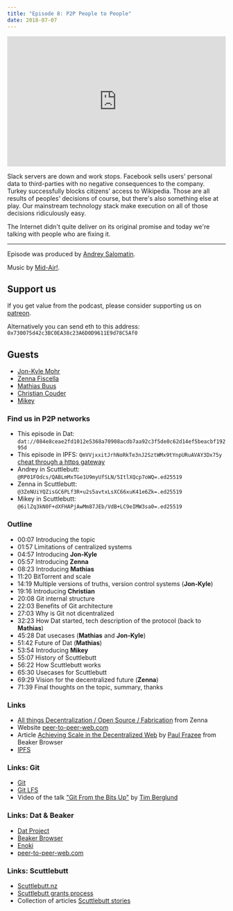 ```yaml
---
title: "Episode 8: P2P People to People"
date: 2018-07-07
---
```


<iframe width="100%" height="300" scrolling="no" frameborder="no"
allow="autoplay"
src="https://w.soundcloud.com/player/?url=https%3A//api.soundcloud.com/tracks/467795649%3Fsecret_token%3Ds-fJky0&color=%23ff5500&auto_play=false&hide_related=false&show_comments=true&show_user=true&show_reposts=false&show_teaser=true&visual=true"></iframe>

Slack servers are down and work stops. Facebook sells users' personal data
to third-parties with no negative consequences to the company. Turkey
successfully blocks citizens' access to Wikipedia. Those are all results
of peoples' decisions of course, but there's also something else at play.
Our mainstream technology stack make execution on all of those decisions
ridiculously easy.

The Internet didn't quite deliver on its original promise and today we're
talking with people who are fixing it.

---

Episode was produced by [Andrey Salomatin](https://flpvsk.com).

Music by [Mid-Air!](https://soundcloud.com/mid_air).


## Support us

If you get value from the podcast, please consider supporting us on [patreon](https://www.patreon.com/codepodcast).

Alternatively you can send eth to this address:
`0x730075d42c3BC0EA38c23A6D0D9611E9d78C5Af0`

## Guests

* [Jon-Kyle Mohr](http://jon-kyle.com/)
* [Zenna Fiscella](https://www.linkedin.com/in/zenna-fiscella-22b9a8a7/)
* [Mathias Buus](https://github.com/mafintosh)
* [Christian Couder](https://github.com/chriscool)
* [Mikey](https://dinosaur.is/)

### Find us in P2P networks

* This episode in Dat:
  `dat://084e8ceae2fd1012e5368a70908acdb7aa92c3f5de0c62d14ef5beacbf19295d`
* This episode in IPFS: `QmVVjxxitJrhNoRkTe3nJ2SztWMx9tYnpURuAVAY3Dx75y`
  [cheat through a https
  gateway](https://ipfs.io/ipfs/QmVVjxxitJrhNoRkTe3nJ2SztWMx9tYnpURuAVAY3Dx75y)
* Andrey in Scuttlebutt:
  `@RP01FOdcs/QABLmMxTGe1U9myUfSLN/5ItlXQcp7oWQ=.ed25519`
* Zenna in Scuttlebutt:
  `@3ZeNUiYQZisGC6PLf3R+u2s5avtxLsXC66xuK41e6Zk=.ed25519`
* Mikey in Scuttlebutt:
  `@6ilZq3kN0F+dXFHAPjAwMm87JEb/VdB+LC9eIMW3sa0=.ed25519`


### Outline

* 00:07 Introducing the topic
* 01:57 Limitations of centralized systems
* 04:57 Introducing **Jon-Kyle**
* 05:57 Introducing **Zenna**
* 08:23 Introducing **Mathias**
* 11:20 BitTorrent and scale
* 14:19 Multiple versions of truths, version control systems
  (**Jon-Kyle**)
* 19:16 Introducing **Christian**
* 20:08 Git internal structure
* 22:03 Benefits of Git architecture
* 27:03 Why is Git not dicentralized
* 32:23 How Dat started, tech description of the protocol (back to
  **Mathias**)
* 45:28 Dat usecases (**Mathias** and **Jon-Kyle**)
* 51:42 Future of Dat (**Mathias**)
* 53:54 Introducing **Mikey**
* 55:07 History of Scuttlebutt
* 56:22 How Scuttlebutt works
* 65:30 Usecases for Scuttlebutt
* 69:29 Vision for the decentralized future (**Zenna**)
* 71:39 Final thoughts on the topic, summary, thanks

### Links

* [All things Decentralization / Open Source /
  Fabrication](https://docs.google.com/spreadsheets/d/1LFbflHSdTLqCDc0fio10cVKuuMQdG9qPJ4B7nmpIH5M/edit#gid=0)
  from Zenna
* Website [peer-to-peer-web.com](https://peer-to-peer-web.com/)
* Article [Achieving Scale in the Decentralized
  Web](https://pfrazee.hashbase.io/blog/achieving-scale) by [Paul
  Frazee](https://pfrazee.hashbase.io/) from Beaker Browser
* [IPFS](https://ipfs.io/)

### Links: Git

* [Git](https://git-scm.com/)
* [Git LFS](https://git-lfs.github.com/)
* Video of the talk ["Git From the Bits
  Up"](https://www.youtube.com/watch?v=MYP56QJpDr4&t=1859s) by [Tim
  Berglund](http://timberglund.com/)


### Links: Dat & Beaker

* [Dat Project](https://datproject.org/)
* [Beaker Browser](https://beakerbrowser.com/)
* [Enoki](https://github.com/enokidotsite/enoki)
* [peer-to-peer-web.com](https://peer-to-peer-web.com/)


### Links: Scuttlebutt

* [Scuttlebutt.nz](https://scuttlebutt.nz)
* [Scuttlebutt grants process](https://github.com/ssbc/grants-process)
* Collection of articles [Scuttlebutt
  stories](https://www.scuttlebutt.nz/stories/)


